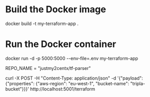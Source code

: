 # Build the Docker image
docker build -t my-terraform-app .

# Run the Docker container
docker run -d -p 5000:5000 --env-file=.env my-terraform-app



REPO_NAME = "justmy2centx/tf-parser"

curl -X POST -H "Content-Type: application/json" -d '{"payload": {"properties": {"aws-region": "eu-west-1", "bucket-name": "tripla-bucket"}}}' http://localhost:5001/terraform

